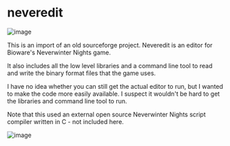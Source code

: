 # neveredit

![image](https://user-images.githubusercontent.com/9730025/150209340-9aa060a7-240d-4019-8639-7ab7956e22ff.png)

This is an import of an old sourceforge project. Neveredit is an editor for Bioware's Neverwinter Nights game. 

It also includes all the low level libraries and a command line tool to read and write the binary format files that the game uses.

I have no idea whether you can still get the actual editor to run, but I wanted to make the code more easily available. I suspect it wouldn't
be hard to get the libraries and command line tool to run.

Note that this used an external open source Neverwinter Nights script compiler written in C - not included here.

![image](https://user-images.githubusercontent.com/9730025/150209168-d003adc6-a10b-47c4-8bb3-4c579e344e96.png)
